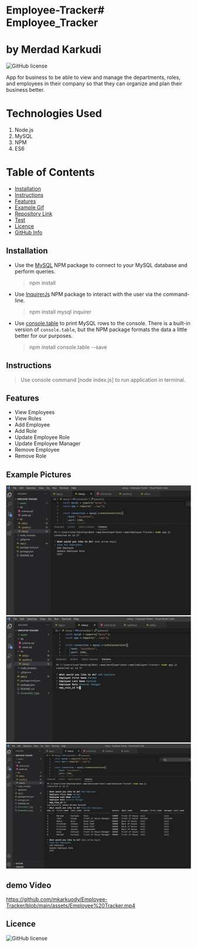 # Employee-Tracker# Employee_Tracker
# by Merdad Karkudi
![GitHub license](https://img.shields.io/badge/mkarkuody-green)

App for business to be able to view and manage the departments, roles, and employees in their company so that they can organize and plan their business better.

# Technologies Used
1. Node.js
2. MySQL
3. NPM
4. ES6

# Table of Contents

- [Installation](#installation)
- [Instructions](#instructions)
- [Features](#features)
- [Example Gif](#example-gif)
- [Repository Link](#Repository)
- [Test](#Test)
- [Licence](#Licence)
- [GitHub Info](#GitHub)

## Installation

- Use the [MySQL](https://www.npmjs.com/package/mysql) NPM package to connect to your MySQL database and perform queries.

  > npm install

- Use [InquirerJs](https://www.npmjs.com/package/inquirer/v/0.2.3) NPM package to interact with the user via the command-line.

  > npm install mysql inquirer

- Use [console.table](https://www.npmjs.com/package/console.table) to print MySQL rows to the console. There is a built-in version of `console.table`, but the NPM package formats the data a little better for our purposes.
  > npm install console.table --save

## Instructions

> Use console command [node index.js] to run application in terminal.

## Features

- View Employees
- View Roles
- Add Employee
- Add Role
- Update Employee Role
- Update Employee Manager
- Remove Employee
- Remove Role

## Example Pictures

<img src="Screenshot_1.jpg">
<img src="Screenshot_2.jpg">
<img src="Screenshot_3.jpg">

## demo Video
https://github.com/mkarkuody/Employee-Tracker/blob/main/assets/Employee%20Tracker.mp4


## Licence

![GitHub license](https://img.shields.io/badge/license-MIT-blue.svg)